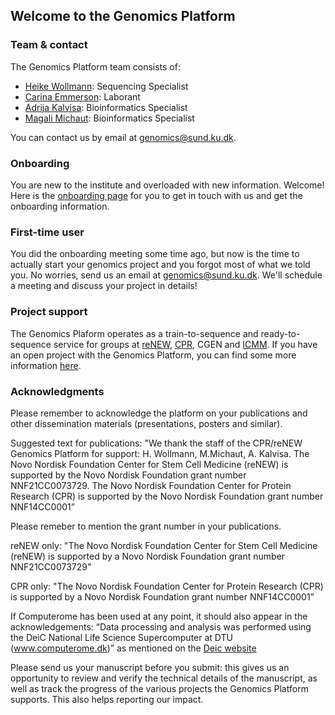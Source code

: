## Welcome to the Genomics Platform

### Team & contact

The Genomics Platform team consists of:

- [Heike Wollmann](https://renew.ku.dk/people/?id=710763&vis=medarbejder): Sequencing Specialist
- [Carina Emmerson](https://icmm.ku.dk/ansat/curis/?id=404570&vis=medarbejder): Laborant
- [Adrija Kalvisa](https://renew.ku.dk/people/?id=645384&vis=medarbejder): Bioinformatics Specialist
- [Magali Michaut](https://renew.ku.dk/people/?pure=en/persons/591326): Bioinformatics Specialist

You can contact us by email at  [genomics@sund.ku.dk](mailto:genomics@sund.ku.dk).

### Onboarding

You are new to the institute and overloaded with new information. Welcome! Here is the [onboarding page](/onboarding/) for you to get in touch with us and get the onboarding information.

### First-time user

You did the onboarding meeting some time ago, but now is the time to actually start your genomics project and you forgot most of what we told you. No worries, send us an email at  [genomics@sund.ku.dk](mailto:genomics@sund.ku.dk). We'll schedule a meeting and discuss your project in details!


### Project support

The Genomics Plaform operates as a train-to-sequence and ready-to-sequence service for groups at [reNEW](https://renew.ku.dk), [CPR](https://www.cpr.ku.dk/research/facilities/genomics/), CGEN and [ICMM](https://icmm.ku.dk). If you have an open project with the Genomics Platform, you can find some more information [here](/project/).

### Acknowledgments

Please remember to acknowledge the platform on your publications and other dissemination materials (presentations, posters and similar).

Suggested text for publications:
"We thank the staff of the CPR/reNEW Genomics Platform for support: H. Wollmann, M.Michaut, A. Kalvisa. The Novo Nordisk Foundation Center for Stem Cell Medicine (reNEW) is supported by the Novo Nordisk Foundation grant number NNF21CC0073729. The Novo Nordisk Foundation Center for Protein Research (CPR) is supported by the Novo Nordisk Foundation grant number NNF14CC0001”

Please remeber to mention the grant number in your publications. 

reNEW only: 
"The Novo Nordisk Foundation Center for Stem Cell Medicine (reNEW) is supported by a Novo Nordisk Foundation grant number NNF21CC0073729" 

CPR only: 
"The Novo Nordisk Foundation Center for Protein Research (CPR) is supported by a Novo Nordisk Foundation grant number NNF14CC0001”

If Computerome has been used at any point, it should also appear in the acknowledgements: 
“Data processing and analysis was performed using the DeiC National Life Science Supercomputer at DTU (www.computerome.dk)” as mentioned on the [Deic website]( https://vidensportal.deic.dk/en/publications/acknowledgements)

Please send us your manuscript before you submit: this gives us an opportunity to review and verify the technical details of the manuscript, as well as track the progress of the various projects the Genomics Platform supports. This also helps reporting our impact.

